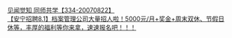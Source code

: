   
[见闻觉知 同师共学【334-20070822】](http://www.dianyue.me/archives/216/7tpeputcrpwhkrpc/)  
[【安宁招聘8.1】档案管理公司大量招人啦！5000元/月+奖金+周末双休、节假日休等，丰厚的福利等你来拿，速速报名吧！！！](http://www.dianyue.me/archives/897/fn09cezb4pmz07w2/)